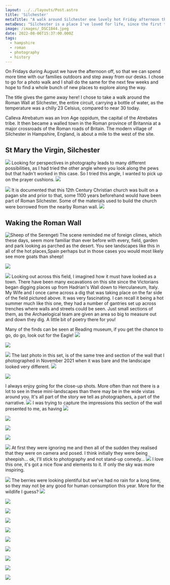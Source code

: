 ```yaml
---
layout: ../../layouts/Post.astro
title: 'Silchester'
metaTitle: "A walk around Silchester one lovely hot Friday afternoon this Summer"
metaDesc: "Silchester is a place I've loved for life, since the first time I visited as a child. Now it's just 14 minutes from home. Lots of photos. I took 96!"
image: /images/_DSC1844.jpeg
date: 2022-08-06T15:37:00.000Z
tags:
  - hampshire
  - roman
  - photography
  - history
---
```


On Fridays during August we have the afternoon off, so that we can spend more time with our families outdoors and step away from our desks. I chose to go for a photo walk and I shall do the same for the next few weeks and hope to find a whole bunch of new places to explore along the way.

The title gives the game away here! I chose to take a walk around the Roman Wall at Silchester, the entire circuit, carrying a bottle of water, as the temperature was a chilly 23 Celsius, compared to near 30 today.

Calleva Atrebatum was an Iron Age oppidum, the capital of the Atrebates tribe. It then became a walled town in the Roman province of Britannia at a major crossroads of the Roman roads of Britain. The modern village of Silchester in Hampshire, England, is about a mile to the west of the site.

## St Mary the Virgin, Silchester
![](/images/_DSC1829.jpeg)
Looking for perspectives in photography leads to many different possibilities, as I had tried the other angle where you look along the pews but that hadn't worked in this case. So I tried this angle, I wanted to pick up on the prayer cushions.
![](/images/_DSC1830.jpeg)

![](/images/_DSC1835.jpeg)
It is documented that this 12th Century Christian church was built on a pagan site and prior to that, some 1100 years beforehand would have been part of Roman Silchester. Some of the materials used to build the church were borrowed from the nearby Roman wall.
![](/images/_DSC1837.jpeg)

## Waking the Roman Wall
![Sheep of the Serengeti](/images/_DSC1842.jpeg)
The scene reminded me of foreign climes, which these days, seem more familiar than ever before with every, field, garden and park looking as parched as the desert. You see landscapes like this in all of the hot places,Spain perhaps but in those cases you would most likely see more goats than sheep!

![](/images/_DSC1844.jpeg)

![](/images/_DSC1845.jpeg)
Looking out across this field, I imagined how it must have looked as a town. There have been many excavations on this site since the Victorians began digging places up from Hadrian's Wall down to Herculaneum, Italy. My Wife and I once came across a dig that was taking place on the far side of the field pictured above. It was very fascinating. I can recall it being a hot summer much like this one, they had a number of gantries set up across trenches where walls and streets could be seen. Just small sections of them, as the Archaelogical team are given an area so big to measure out and down they dig. A little bit of poetry there for you!

Many of the finds can be seen at Reading museum, if you get the chance to go, do go, look out for the Eagle!
 ![](/images/_DSC1846.jpeg)

![](/images/_DSC1847.jpeg)


![](/images/_DSC1848.jpeg)
The last photo in this set, is of the same tree and section of the wall that I photographed in November 2021 when it was bare and the landscape looked very different. 
![](/images/_DSC1849.jpeg)

![](/images/_DSC1850.jpeg)

I always enjoy going for the close-up shots. More often than not there is a lot to see in these mini-landscapes than there may be in the wide vistas around you. It's all part of the story we tell as photographers, a part of the narrative.
![](/images/_DSC1856.jpeg)
I was trying to capture the impressions this section of the wall presented to me, as having 
![](/images/_DSC1858.jpeg)

![](/images/_DSC1859.jpeg)

![](/images/_DSC1862.jpeg)

![](/images/_DSC1863.jpeg)

![](/images/_DSC1864.jpeg)
At first they were ignoring me and then all of the sudden they realised that they were on camera and posed. I think initially they were being sheepish... ok, I'll stick to photography and not stand-up comedy...
![](/images/_DSC1866.jpeg)
I love this one, it's got a nice flow and elements to it. If only the sky was more inspiring.

![](/images/_DSC1867.jpeg)
The berries were looking plentiful but we've had no rain for a long time, so they may not be any good for human consumption this year. More for the wildlife I guess?
![](/images/_DSC1868.jpeg)

![](/images/_DSC1884.jpeg)

![](/images/_DSC1888.jpeg)

![](/images/_DSC1890.jpeg)

![](/images/_DSC1904.jpeg)

![](/images/_DSC1908.jpeg)

![](/images/_DSC1910.jpeg)

![](/images/_DSC1912.jpeg)

![](/images/_DSC1916.jpeg)

![](/images/_DSC1917.jpeg)

